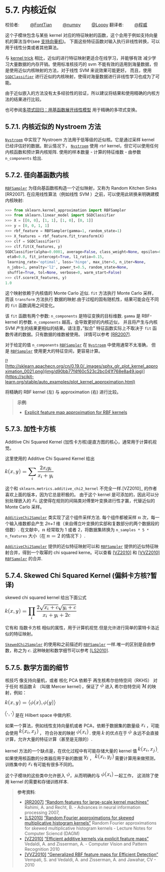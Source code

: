 # 5.7. 内核近似

校验者:
        [@FontTian](https://github.com/FontTian)
        [@numpy](https://github.com/apachecn/scikit-learn-doc-zh)
        [@Loopy](https://github.com/loopyme)
翻译者:
        [@程威](https://github.com/apachecn/scikit-learn-doc-zh)

这个子模块包含与某些 kernel 对应的特征映射的函数，这个会用于例如支持向量机的算法当中(see [支持向量机](svm.html#svm))。 下面这些特征函数对输入执行非线性转换，可以用于线性分类或者其他算法。

与 [kernel trick](https://en.wikipedia.org/wiki/Kernel_trick) 相比，近似的进行特征映射更适合在线学习，并能够有效 减少学习大量数据的内存开销。使用标准核技巧的 svm 不能有效的适用到海量数据，但是使用近似内核映射的方法，对于线性 SVM 来说效果可能更好。 而且，使用 [`SGDClassifier`](https://scikit-learn.org/stable/modules/generated/sklearn.linear_model.SGDClassifier.html#sklearn.linear_model.SGDClassifier "sklearn.linear_model.SGDClassifier") 进行近似的内核映射，使得对海量数据进行非线性学习也成为了可能。

由于近似嵌入的方法没有太多经验性的验证，所以建议将结果和使用精确的内核方法的结果进行比较。

也可参阅[多项式回归：用基函数展开线性模型](2?id=_1116-多项式回归：用基函数展开线性模型) 用于精确的多项式变换。

## 5.7.1. 内核近似的 Nystroem 方法

[`Nystroem`](https://scikit-learn.org/stable/modules/generated/sklearn.kernel_approximation.Nystroem.html#sklearn.kernel_approximation.Nystroem "sklearn.kernel_approximation.Nystroem") 中实现了 Nystroem 方法用于低等级的近似核。它是通过采样 kernel 已经评估好的数据。默认情况下， [`Nystroem`](https://scikit-learn.org/stable/modules/generated/sklearn.kernel_approximation.Nystroem.html#sklearn.kernel_approximation.Nystroem "sklearn.kernel_approximation.Nystroem") 使用 `rbf` kernel，但它可以使用任何内核函数和预计算内核矩阵. 使用的样本数量 - 计算的特征维数 - 由参数 `n_components` 给出.

## 5.7.2. 径向基函数内核

[`RBFSampler`](https://scikit-learn.org/stable/modules/generated/sklearn.kernel_approximation.RBFSampler.html#sklearn.kernel_approximation.RBFSampler "sklearn.kernel_approximation.RBFSampler") 为径向基函数核构造一个近似映射，又称为 Random Kitchen Sinks [RR2007]. 在应用线性算法（例如线性 SVM ）之前，可以使用此转换来明确建模内核映射:

```py
>>> from sklearn.kernel_approximation import RBFSampler
>>> from sklearn.linear_model import SGDClassifier
>>> X = [[0, 0], [1, 1], [1, 0], [0, 1]]
>>> y = [0, 0, 1, 1]
>>> rbf_feature = RBFSampler(gamma=1, random_state=1)
>>> X_features = rbf_feature.fit_transform(X)
>>> clf = SGDClassifier()   
>>> clf.fit(X_features, y)
SGDClassifier(alpha=0.0001, average=False, class_weight=None, epsilon=0.1,
 eta0=0.0, fit_intercept=True, l1_ratio=0.15,
 learning_rate='optimal', loss='hinge', max_iter=5, n_iter=None,
 n_jobs=1, penalty='l2', power_t=0.5, random_state=None,
 shuffle=True, tol=None, verbose=0, warm_start=False)
>>> clf.score(X_features, y)
1.0

```

这个映射依赖于内核值的 Monte Carlo 近似. `fit` 方法执行 Monte Carlo 采样，而该 `transform` 方法执行 数据的映射.由于过程的固有随机性，结果可能会在不同的 `fit` 函数调用之间变化。

该 `fit` 函数有两个参数: `n_components` 是特征变换的目标维数. `gamma` 是 RBF-kernel 的参数. `n_components` 越高，会导致更好的内核近似， 并且将产生与内核 SVM 产生的结果更相似的结果。请注意，”拟合” 特征函数实际上不取决于 `fit` 函数传递的数据。只有数据的维数被使用。 详情可以参考 [[RR2007]](#rr2007).

对于给定的值 `n_components` [`RBFSampler`](https://scikit-learn.org/stable/modules/generated/sklearn.kernel_approximation.RBFSampler.html#sklearn.kernel_approximation.RBFSampler "sklearn.kernel_approximation.RBFSampler") 在 [`Nystroem`](https://scikit-learn.org/stable/modules/generated/sklearn.kernel_approximation.Nystroem.html#sklearn.kernel_approximation.Nystroem "sklearn.kernel_approximation.Nystroem") 中使用通常不太准确， 但是 [`RBFSampler`](https://scikit-learn.org/stable/modules/generated/sklearn.kernel_approximation.RBFSampler.html#sklearn.kernel_approximation.RBFSampler "sklearn.kernel_approximation.RBFSampler") 使用更大的特征空间，更容易计算。

[![http://sklearn.apachecn.org/cn/0.19.0/_images/sphx_glr_plot_kernel_approximation_0021.png](img/d90bb77f4f60c523c2bc041f768e8a49.jpg)](https://scikit-learn.org/stable/auto_examples/plot_kernel_approximation.html)

将精确的 RBF kernel (左) 与 approximation (右) 进行比较。

> **示例**:
>*   [Explicit feature map approximation for RBF kernels](https://scikit-learn.org/stable/auto_examples/plot_kernel_approximation.html#sphx-glr-auto-examples-plot-kernel-approximation-py)

## 5.7.3. 加性卡方核

Additive Chi Squared Kernel (加性卡方核)是直方图的核心，通常用于计算机视觉。

这里使用的 Additive Chi Squared Kernel 给出

![k(x, y) = \sum_i \frac{2x_iy_i}{x_i+y_i}](img/bc7418a3ab8f749f1abd139faa96bee2.jpg)

这个和 `sklearn.metrics.additive_chi2_kernel` 不完全一样.[VZ2010]_ 的作者喜欢上面的版本，因为它总是积极的。 由于这个 kernel 是可添加的，因此可以分别处理嵌入的 ![x_i](img/cf52655ee609af9f3c27c06448a5bf67.jpg). 这使得在规则的间隔类对傅里叶变换进行性才赢，代替近似的 Monte Carlo 采样。

 [`AdditiveChi2Sampler`](https://scikit-learn.org/stable/modules/generated/sklearn.kernel_approximation.AdditiveChi2Sampler.html#sklearn.kernel_approximation.AdditiveChi2Sampler "sklearn.kernel_approximation.AdditiveChi2Sampler") 类实现了这个组件采样方法. 每个组件都被采样 ![n](img/c87d9110f3d32ffa5fa08671e4af11fb.jpg) 次，每一个输入维数都会产生 *2n+1* 维（来自傅立叶变换的实部和复数部分的两个数据段的倍数）. 在文献中，![n](img/c87d9110f3d32ffa5fa08671e4af11fb.jpg) 经常取为 1 或者 2，将数据集转换为 `n_samples * 5 * n_features` 大小（在 ![n=2](img/b94b3a3837e7741f704e3b9b23ba0880.jpg) 的情况下 ）.

[`AdditiveChi2Sampler`](https://scikit-learn.org/stable/modules/generated/sklearn.kernel_approximation.AdditiveChi2Sampler.html#sklearn.kernel_approximation.AdditiveChi2Sampler "sklearn.kernel_approximation.AdditiveChi2Sampler") 提供的近似特征映射可以和 [`RBFSampler`](https://scikit-learn.org/stable/modules/generated/sklearn.kernel_approximation.RBFSampler.html#sklearn.kernel_approximation.RBFSampler "sklearn.kernel_approximation.RBFSampler") 提供的近似特征映射合并，得到一个取幂的 chi squared kerne。可以查看 [[VZ2010]](#vz2010) 和 [[VVZ2010]](#vvz2010) [`RBFSampler`](https://scikit-learn.org/stable/modules/generated/sklearn.kernel_approximation.RBFSampler.html#sklearn.kernel_approximation.RBFSampler "sklearn.kernel_approximation.RBFSampler") 的合并.

## 5.7.4. Skewed Chi Squared Kernel (偏斜卡方核?暂译)

skewed chi squared kernel 给出下面公式

![k(x,y) = \prod_i \frac{2\sqrt{x_i+c}\sqrt{y_i+c}}{x_i + y_i + 2c}](img/dd310c2fa94418ac4f4d12638444fd3b.jpg)

它有和 指数卡方核 相似的属性，用于计算机视觉.但是允许进行简单的蒙特卡洛近似的特征映射。

[`SkewedChi2Sampler`](https://scikit-learn.org/stable/modules/generated/sklearn.kernel_approximation.SkewedChi2Sampler.html#sklearn.kernel_approximation.SkewedChi2Sampler "sklearn.kernel_approximation.SkewedChi2Sampler") 的使用和之前描述的 [`RBFSampler`](https://scikit-learn.org/stable/modules/generated/sklearn.kernel_approximation.RBFSampler.html#sklearn.kernel_approximation.RBFSampler "sklearn.kernel_approximation.RBFSampler") 一样.唯一的区别是自由参数，称之为 ![c](img/d5c9a11453ea30a1be50a1034052bd6b.jpg). 这种映射和数学细节可以参考 [[LS2010]](#ls2010).

## 5.7.5. 数学方面的细节

核技巧 像支持向量机，或者 核化 PCA 依赖于 再生核希尔伯特空间（RKHS） 对于任何 核函数 ![k](img/f93871977da52a6d11045d57c3e18728.jpg) （叫做 Mercer kernel），保证了 ![\phi](img/ff5e98366afa13070d3b410c55a80db1.jpg) 进入 希尔伯特空间 ![\mathcal{H}](img/433fedd575581cddbd612624b65e5dac.jpg) 的映射，例如：

![k(x,y) = \langle \phi(x), \phi(y) \rangle](img/e56abe6d36f21c0c6dd22d2a84535415.jpg)

![\langle \cdot, \cdot \rangle](img/e668ecc249e709e47f6955a74528bf7b.jpg) 是在 Hilbert space 中做内积.

如果一个算法，例如线性支持向量机或者 PCA，依赖于数据集的数量级 ![x_i](img/cf52655ee609af9f3c27c06448a5bf67.jpg) ，可能会使用 ![k(x_i, x_j)](img/2b117c8d0556a027e7ee3bb265a6bf63.jpg) ， 符合孙发的映射 ![\phi(x_i)](img/c03e9014ab434e11e9323f87908ed15e.jpg) . 使用 ![k](img/f93871977da52a6d11045d57c3e18728.jpg) 的优点在于 ![\phi](img/ff5e98366afa13070d3b410c55a80db1.jpg) 永远不会直接计算，允许大量的特征计算（甚至是无限的）.

kernel 方法的一个缺点是，在优化过程中有可能存储大量的 kernel 值 ![k(x_i, x_j)](img/2b117c8d0556a027e7ee3bb265a6bf63.jpg). 如果使用核函数的分类器应用于新的数据 ![y_j](img/8610705cf45aa68b12197abd65653479.jpg) ， ![k(x_i, y_j)](img/1375f487efd6b9db955b7f7aafecc441.jpg) 需要计算用来做预测，训练集中的 ![x_i](img/cf52655ee609af9f3c27c06448a5bf67.jpg) 有可能有很多不同的。

这个子模块的这些类中允许嵌入 ![\phi](img/ff5e98366afa13070d3b410c55a80db1.jpg)，从而明确的与 ![\phi(x_i)](img/c03e9014ab434e11e9323f87908ed15e.jpg) 一起工作， 这消除了使用 kernel 的需要和存储训练样本.

> **参考资料**:
>* [[RR2007]](#id3)  [“Random features for large-scale kernel machines”](http://www.robots.ox.ac.uk/~vgg/rg/papers/randomfeatures.pdf) Rahimi, A. and Recht, B. - Advances in neural information processing 2007,
>* [[LS2010]](#id7)  [“Random Fourier approximations for skewed multiplicative histogram kernels”](http://www.maths.lth.se/matematiklth/personal/sminchis/papers/lis_dagm10.pdf) Random Fourier approximations for skewed multiplicative histogram kernels - Lecture Notes for Computer Sciencd (DAGM)
>* [[VZ2010]](#id5)  [“Efficient additive kernels via explicit feature maps”](https://www.robots.ox.ac.uk/~vgg/publications/2011/Vedaldi11/vedaldi11.pdf) Vedaldi, A. and Zisserman, A. - Computer Vision and Pattern Recognition 2010
>* [[VVZ2010]](#id6)  [“Generalized RBF feature maps for Efficient Detection”](https://www.robots.ox.ac.uk/~vgg/publications/2010/Sreekanth10/sreekanth10.pdf) Vempati, S. and Vedaldi, A. and Zisserman, A. and Jawahar, CV - 2010
